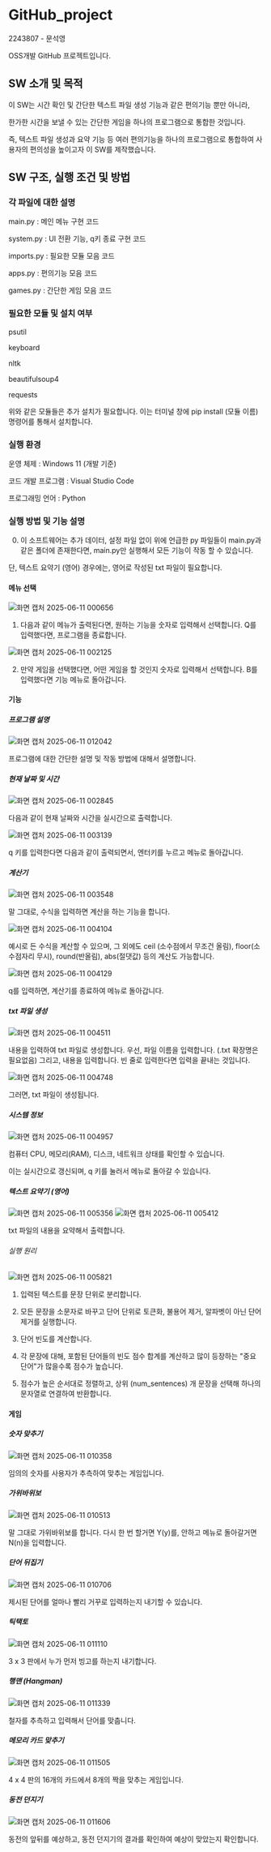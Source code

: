 # GitHub_project
2243807 - 문석영

OSS개발 GitHub 프로젝트입니다.

## SW 소개 및 목적
이 SW는 시간 확인 및 간단한 텍스트 파일 생성 기능과 같은 편의기능 뿐만 아니라,

한가한 시간을 보낼 수 있는 간단한 게임을 하나의 프로그램으로 통합한 것입니다.

즉, 텍스트 파일 생성과 요약 기능 등 여러 편의기능을 하나의 프로그램으로 통합하여 사용자의 편의성을 높이고자 이 SW를 제작했습니다.

## SW 구조, 실행 조건 및 방법
### 각 파일에 대한 설명
main.py : 메인 메뉴 구현 코드

system.py : UI 전환 기능, q키 종료 구현 코드

imports.py : 필요한 모듈 모음 코드

apps.py : 편의기능 모음 코드

games.py : 간단한 게임 모음 코드

### 필요한 모듈 및 설치 여부
psutil

keyboard

nltk

beautifulsoup4

requests

위와 같은 모듈들은 추가 설치가 필요합니다. 이는 터미널 창에 pip install (모듈 이름) 명령어를 통해서 설치합니다.

### 실행 환경
운영 체제 : Windows 11 (개발 기준)

코드 개발 프로그램 : Visual Studio Code

프로그래밍 언어 : Python

### 실행 방법 및 기능 설명
0. 이 소프트웨어는 추가 데이터, 설정 파일 없이 위에 언급한 py 파일들이 main.py과 같은 폴더에 존재한다면, main.py만 실행해서 모든 기능이 작동 할 수 있습니다.

단, 텍스트 요약기 (영어) 경우에는, 영어로 작성된 txt 파일이 필요합니다.
#### 메뉴 선택
![화면 캡처 2025-06-11 000656](https://github.com/user-attachments/assets/784e4603-8f11-44f8-a77a-d35df7b133a2)

1. 다음과 같이 메뉴가 출력된다면, 원하는 기능을 숫자로 입력해서 선택합니다. Q를 입력했다면, 프로그램을 종료합니다.

![화면 캡처 2025-06-11 002125](https://github.com/user-attachments/assets/5a793e58-6497-4e1a-bc5d-160bb499d52e)

2. 만약 게임을 선택했다면, 어떤 게임을 할 것인지 숫자로 입력해서 선택합니다. B를 입력했다면 기능 메뉴로 돌아갑니다.

#### 기능
##### 프로그램 설명
![화면 캡처 2025-06-11 012042](https://github.com/user-attachments/assets/52f9560e-9317-4868-83b2-673e0954fbe8)

프로그램에 대한 간단한 설명 및 작동 방법에 대해서 설명합니다.

##### 현재 날짜 및 시간
![화면 캡처 2025-06-11 002845](https://github.com/user-attachments/assets/6da760c8-6bb8-4a46-8c3b-556696c07599)

다음과 같이 현재 날짜와 시간을 실시간으로 출력합니다.

![화면 캡처 2025-06-11 003139](https://github.com/user-attachments/assets/e96af932-ba83-4422-a004-ec931e351e4d)

q 키를 입력한다면 다음과 같이 출력되면서, 엔터키를 누르고 메뉴로 돌아갑니다.

##### 계산기
![화면 캡처 2025-06-11 003548](https://github.com/user-attachments/assets/9eb417ac-17e3-4469-b01c-9dde03b59b3a)

말 그대로, 수식을 입력하면 계산을 하는 기능을 합니다.

![화면 캡처 2025-06-11 004104](https://github.com/user-attachments/assets/40cb213e-991a-4f4e-bded-c952911f1ac4)

예시로 든 수식을 계산할 수 있으며, 그 외에도 ceil (소수점에서 무조건 올림), floor(소수점자리 무시), round(반올림), abs(절댓값) 등의 계산도 가능합니다.

![화면 캡처 2025-06-11 004129](https://github.com/user-attachments/assets/e9841f8a-c6dc-4feb-b89f-e090e3ba41c1)

q를 입력하면, 계산기를 종료하여 메뉴로 돌아갑니다.

##### txt 파일 생성
![화면 캡처 2025-06-11 004511](https://github.com/user-attachments/assets/061b7e85-8421-4de8-9172-62445a4dba1b)

내용을 입력하여 txt 파일로 생성합니다.
우선, 파일 이름을 입력합니다. (.txt 확장명은 필요없음)
그리고, 내용을 입력합니다. 빈 줄로 입력한다면 입력을 끝내는 것입니다.

![화면 캡처 2025-06-11 004748](https://github.com/user-attachments/assets/3ed11495-895a-4993-9541-b2e584849c55)

그러면, txt 파일이 생성됩니다.
##### 시스템 정보

![화면 캡처 2025-06-11 004957](https://github.com/user-attachments/assets/9c72b41a-f2bc-46fa-ac1f-7fdb1979adc2)

컴퓨터 CPU, 메모리(RAM), 디스크, 네트워크 상태를 확인할 수 있습니다.

이는 실시간으로 갱신되며, q 키를 눌러서 메뉴로 돌아갈 수 있습니다.


##### 텍스트 요약기 (영어)
![화면 캡처 2025-06-11 005356](https://github.com/user-attachments/assets/62d7c7f7-6bbd-4e85-930a-7a26f068a844)
![화면 캡처 2025-06-11 005412](https://github.com/user-attachments/assets/fd4b7c44-5976-466d-b583-21d530be72a4)

txt 파일의 내용을 요약해서 출력합니다.

###### 실행 원리
![화면 캡처 2025-06-11 005821](https://github.com/user-attachments/assets/496850a8-c083-435d-a5f7-e07b3e509a66)

1. 입력된 텍스트를 문장 단위로 분리합니다.

2. 모든 문장을 소문자로 바꾸고 단어 단위로 토큰화, 불용어 제거, 알파벳이 아닌 단어 제거를 실행합니다.
  
3. 단어 빈도를 계산합니다.
  
4. 각 문장에 대해, 포함된 단어들의 빈도 점수 합계를 계산하고 많이 등장하는 "중요 단어"가 많을수록 점수가 높습니다.
  
5. 점수가 높은 순서대로 정렬하고, 상위 (num_sentences) 개 문장을 선택해 하나의 문자열로 연결하여 반환합니다.

#### 게임
##### 숫자 맞추기
![화면 캡처 2025-06-11 010358](https://github.com/user-attachments/assets/4fb128b2-e89d-434c-b489-2f52d890116b)

임의의 숫자를 사용자가 추측하여 맞추는 게임입니다.
##### 가위바위보
![화면 캡처 2025-06-11 010513](https://github.com/user-attachments/assets/959f06f8-db02-42de-8c2b-1c28fdacb316)

말 그대로 가위바위보를 합니다. 다시 한 번 할거면 Y(y)를, 안하고 메뉴로 돌아갈거면 N(n)을 입력합니다.
##### 단어 뒤집기
![화면 캡처 2025-06-11 010706](https://github.com/user-attachments/assets/973c18de-a7d3-4770-a65e-6d6f926affda)

제시된 단어를 얼마나 빨리 거꾸로 입력하는지 내기할 수 있습니다.
##### 틱택토
![화면 캡처 2025-06-11 011110](https://github.com/user-attachments/assets/1cf1afe0-cde2-4007-b414-cbc7bd3f4807)

3 x 3 판에서 누가 먼저 빙고를 하는지 내기합니다.
##### 행맨 (Hangman)
![화면 캡처 2025-06-11 011339](https://github.com/user-attachments/assets/bcef21fa-6730-4aa9-89e0-02657521e2cd)

철자를 추측하고 입력해서 단어를 맞춥니다.
##### 메모리 카드 맞추기
![화면 캡처 2025-06-11 011505](https://github.com/user-attachments/assets/fe99b655-c0c8-448c-8ccd-0e63d4e3d0fa)

4 x 4 판의 16개의 카드에서 8개의 짝을 맞추는 게임입니다.
##### 동전 던지기
![화면 캡처 2025-06-11 011606](https://github.com/user-attachments/assets/46390c29-277a-4916-a982-91f8f58511db)

동전의 앞뒤를 예상하고, 동전 던지기의 결과를 확인하여 예상이 맞았는지 확인합니다.

